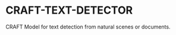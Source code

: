 # CRAFT-TEXT-DETECTOR

CRAFT Model for text detection from natural scenes or documents.

<!-- dataset: Multiple -->
<!-- module-type: image-text-detection -->
<!-- network-architecture: Other -->
<!-- fine-tunable: false -->
<!-- license: Apache-2.0 -->

